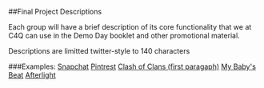 ##Final Project Descriptions

Each group will have a brief description of its core functionality that we at C4Q can use in the Demo Day booklet and other promotional material.

Descriptions are limitted twitter-style to 140 characters

###Examples:
[Snapchat](https://itunes.apple.com/us/app/snapchat/id447188370?mt=8&v0=WWW-NAUS-ITSTOP100-FREEAPPS&l=en&ign-mpt=uo%3D4)
[Pintrest](https://itunes.apple.com/us/app/pinterest/id429047995?mt=8&v0=WWW-NAUS-ITSTOP100-FREEAPPS&l=en&ign-mpt=uo%3D4)
[Clash of Clans (first paragaph)](https://itunes.apple.com/us/app/clash-of-clans/id529479190?mt=8&v0=WWW-NAUS-ITSTOP100-FREEAPPS&l=en&ign-mpt=uo%3D4)
[My Baby's Beat](https://itunes.apple.com/us/app/my-babys-beat-baby-heart-monitor/id420859056?mt=8&v0=WWW-NAUS-ITSTOP100-PAIDAPPS&l=en&ign-mpt=uo%3D4)
[Afterlight](https://itunes.apple.com/us/app/afterlight/id573116090?mt=8&v0=WWW-NAUS-ITSTOP100-PAIDAPPS&l=en&ign-mpt=uo%3D4)